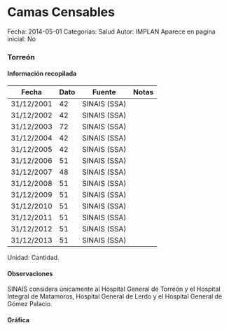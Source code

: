 Camas Censables
=====

Fecha: 2014-05-01
Categorías: Salud
Autor: IMPLAN
Aparece en pagina inicial: No

### Torreón

<!-- break -->

#### Información recopilada

<table class="table table-hover table-bordered matriz">
  <thead>
    <tr><th>Fecha</th><th>Dato</th><th>Fuente</th><th>Notas</th></tr>
  </thead>
  <tbody>
    <tr><td class="centrado">31/12/2001</td><td class="derecha">42</td><td>SINAIS (SSA)</td><td></td></tr>
    <tr><td class="centrado">31/12/2002</td><td class="derecha">42</td><td>SINAIS (SSA)</td><td></td></tr>
    <tr><td class="centrado">31/12/2003</td><td class="derecha">72</td><td>SINAIS (SSA)</td><td></td></tr>
    <tr><td class="centrado">31/12/2004</td><td class="derecha">42</td><td>SINAIS (SSA)</td><td></td></tr>
    <tr><td class="centrado">31/12/2005</td><td class="derecha">42</td><td>SINAIS (SSA)</td><td></td></tr>
    <tr><td class="centrado">31/12/2006</td><td class="derecha">51</td><td>SINAIS (SSA)</td><td></td></tr>
    <tr><td class="centrado">31/12/2007</td><td class="derecha">48</td><td>SINAIS (SSA)</td><td></td></tr>
    <tr><td class="centrado">31/12/2008</td><td class="derecha">51</td><td>SINAIS (SSA)</td><td></td></tr>
    <tr><td class="centrado">31/12/2009</td><td class="derecha">51</td><td>SINAIS (SSA)</td><td></td></tr>
    <tr><td class="centrado">31/12/2010</td><td class="derecha">51</td><td>SINAIS (SSA)</td><td></td></tr>
    <tr><td class="centrado">31/12/2011</td><td class="derecha">51</td><td>SINAIS (SSA)</td><td></td></tr>
    <tr><td class="centrado">31/12/2012</td><td class="derecha">51</td><td>SINAIS (SSA)</td><td></td></tr>
    <tr><td class="centrado">31/12/2013</td><td class="derecha">51</td><td>SINAIS (SSA)</td><td></td></tr>
  </tbody>
</table>

Unidad: Cantidad.

#### Observaciones

SINAIS considera únicamente al Hospital General de Torreón y el Hospital Integral de Matamoros, Hospital General de Lerdo y el Hospital General de Gómez Palacio.

#### Gráfica

<div id="Morrisddklpeab" class="grafica"></div>
  <script>
  new Morris.Line({
    element: 'Morrisddklpeab',
    data: [
      { fecha: '2001-12-31', dato: 42 },
      { fecha: '2002-12-31', dato: 42 },
      { fecha: '2003-12-31', dato: 72 },
      { fecha: '2004-12-31', dato: 42 },
      { fecha: '2005-12-31', dato: 42 },
      { fecha: '2006-12-31', dato: 51 },
      { fecha: '2007-12-31', dato: 48 },
      { fecha: '2008-12-31', dato: 51 },
      { fecha: '2009-12-31', dato: 51 },
      { fecha: '2010-12-31', dato: 51 },
      { fecha: '2011-12-31', dato: 51 },
      { fecha: '2012-12-31', dato: 51 },
      { fecha: '2013-12-31', dato: 51 }
    ],
    xkey: 'fecha',
    ykeys: ['dato'],
    labels: ['Dato'],
    lineColors: ['#FF5B02'],
    xLabelFormat: function(d) {
      return d.getDate()+'/'+(d.getMonth()+1)+'/'+d.getFullYear();
    },
    dateFormat: function (ts) {
      var d = new Date(ts);
      return d.getDate() + '/' + (d.getMonth() + 1) + '/' + d.getFullYear();
    }
  });
  </script>
